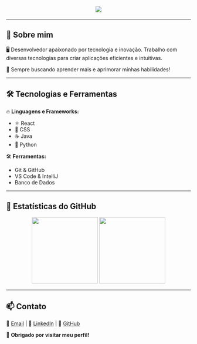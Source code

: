 <h1 align="center">
  <div align="center" background-color='Black'>
  <img src="https://readme-typing-svg.herokuapp.com?color=800080&center=true&lines=Bem-vindo+ao+meu+GitHub!;Eu+sou+Nicolas+Rabelo" />
  </div>
</h1>

---

## 🚀 Sobre mim
🖥️ Desenvolvedor apaixonado por tecnologia e inovação. Trabalho com diversas tecnologias para criar aplicações eficientes e intuitivas.  

🎨 Sempre buscando aprender mais e aprimorar minhas habilidades!  

---

## 🛠️ Tecnologias e Ferramentas  
🔥 **Linguagens e Frameworks:**  
- ⚛️ React  
- 🎨 CSS  
- ☕ Java  
- 🐍 Python  

🛠️ **Ferramentas:**  
- Git & GitHub  
- VS Code & IntelliJ  
- Banco de Dados  

---

## 🌟 Estatísticas do GitHub  
<div align="center">
  <img height="180em" src="https://github-readme-stats.vercel.app/api?username=NicolasRbelo&show_icons=true&theme=dracula&hide_border=true&bg_color=000000&title_color=800080&text_color=ffffff&icon_color=800080" />
  <img height="180em" src="https://github-readme-streak-stats.herokuapp.com/?user=NicolasRbelo&theme=dracula&hide_border=true&ring=800080&fire=800080&currStreakLabel=ffffff" />
</div>

---

## 📫 Contato  
📧 [Email](mailto:rabelonicolas01@gmail.com) | 🔗 [LinkedIn](www.linkedin.com/in/nicolas-rabelo-de-melo-9a3a24274) | 🐙 [GitHub](https://github.com/seu-usuario)  

💜 **Obrigado por visitar meu perfil!**
